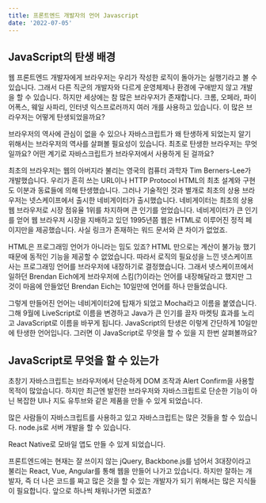 ```yaml
---
title: 프론트엔드 개발자의 언어 Javascript
date: '2022-07-05'
---
```


## JavaScript의 탄생 배경

웹 프론트엔드 개발자에게 브라우저는 우리가 작성한 로직이 돌아가는 실행기라고 볼 수 있습니다. 그래서 다른 직군의 개발자와 다르게 운영체제나 환경에 구애받지 않고 개발을 할 수 있습니다. 하지만 세상에는 참 많은 브라우저가 존재합니다. 크롬, 오페라, 파이어폭스, 웨일 사파리, 인터넷 익스프로러까지 여러 개를 사용하고 있습니다. 이 많은 브라우저는 어떻게 탄생되었을까요?

브라우저의 역사에 관심이 없을 수 있으나 자바스크립트가 왜 탄생하게 되었는지 알기 위해서는 브라우저의 역사를 살펴볼 필요성이 있습니다. 최초로 탄생한 브라우저는 무엇일까요? 어떤 계기로 자바스크립트가 브라우저에서 사용하게 된 걸까요?

최초의 브라우저는 웹의 아버지라 불리는 영국의 컴퓨터 과학자 Tim Berners-Lee가 개발했습니다. 우리가 흔히 쓰는 URL이나 HTTP Protocol HTML의 최초 설계와 구현도 이분과 동료들에 의해 탄생했습니다. 그러나 기술적인 것과 별개로 최초의 상용 브라우저는 넷스케이프에서 출시한 네비게이터가 출시했습니다. 네비게이터는 최초의 상용 웹 브라우저로 시장 점유율 1위를 차지하며 큰 인기를 얻었습니다. 네비게이터가 큰 인기를 얻어 웹 브라우저 시장을 지배하고 있던 1995년쯤 웹은 HTML로 이루어진 정적 페이지만을 제공했습니다. 사실 링크가 존재하는 워드 문서와 큰 차이가 없었죠.

HTML은 프로그래밍 언어가 아니라는 밈도 있죠? HTML 만으로는 계산이 불가능 했기 때문에 동적인 기능을 제공할 수 없었습니다. 따라서 로직의 필요성을 느낀 넷스케이프사는 프로그래밍 언어를 브라우저에 내장하기로 결정했습니다. 그래서 넷스케이프에서 일하던 Brendan Eich에게 브라우저에 스킴(?)이라는 언어를 내장해달라고 했지만 그것이 마음에 안들었던 Brendan Eich는 10일만에 언어를 하나 만들었습니다.

그렇게 만들어진 언어는 네비게이터2에 탑재가 되었고 Mocha라고 이름을 붙였습니다. 그해 9월에 LiveScript로 이름을 변경하고 Java가 큰 인기를 끌자 마켓팅 효과를 노리고 JavaScript로 이름을 바꾸게 됩니다. JavaScript의 탄생은 이렇게 간단하게 10일만에 탄생한 언어입니다. 그러면 이 JavaScript로 무엇을 할 수 있을 지 한번 살펴볼까요?

## JavaScript로 무엇을 할 수 있는가

초창기 자바스크립트는 브라우저에서 단순하게 DOM 조작과 Alert Confirm을 사용할 목적이 많았습니다. 하지만 최근엔 발전한 브라우저와 자바스크립트로 단순한 기능이 아닌 복잡한 UI나 지도 유투브와 같은 제품을 만들 수 있게 되었습니다.

많은 사람들이 자바스크립트를 사용하고 있고 자바스크립트는 많은 것들을 할 수 있습니다.
node.js로 서버 개발을 할 수 있습니다.

React Native로 모바일 앱도 만들 수 있게 되었습니다.

프론트엔드에는 현재는 잘 쓰이지 않는 jQuery, Backbone.js를 넘어서 3대장이라고 불리는 React, Vue, Angular를 통해 웹을 만들어 나가고 있습니다. 하지만 잘하는 개발자, 즉 더 나은 코드를 짜고 많은 것을 할 수 있는 개발자가 되기 위해서는 많은 지식들이 필요합니다. 앞으로 하나씩 채워나가면 되겠죠?

<!-- TODO: 사진 첨부 -->

<!--
서버개발: node.js, NestJS, Express
앱 개발: React Native NativeScript Cordova
프론트엔드 개발 jQuery Backbone.js React Vue Angular 04:30
-->
<!--
TODO: ## 브라우저의 동작 원리

TODO: ## 프론트엔드 개발자의 역할

TODO: 웹 프런트엔드
-->

